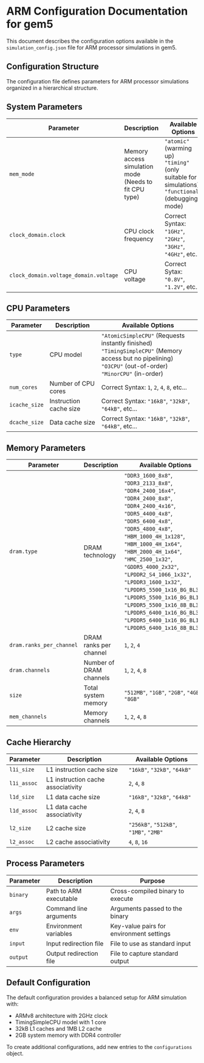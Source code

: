 # ARM Configuration Documentation for gem5

This document describes the configuration options available in the `simulation_config.json` file for ARM processor simulations in gem5.

## Configuration Structure

The configuration file defines parameters for ARM processor simulations organized in a hierarchical structure.

## System Parameters

| Parameter | Description | Available Options |
|-----------|-------------|-------------------|
| `mem_mode` | Memory access simulation mode<br>(Needs to fit CPU type) | `"atomic"` (warming up)<br>`"timing"` (only suitable for simulations)<br>`"functional"` (debugging mode) |
| `clock_domain.clock` | CPU clock frequency | Correct Syntax: `"1GHz"`, `"2GHz"`, `"3GHz"`, `"4GHz"`, etc... |
| `clock_domain.voltage_domain.voltage` | CPU voltage | Correct Sytax: `"0.8V"`, `"1.2V"`, etc... |

## CPU Parameters

| Parameter | Description | Available Options |
|-----------|-------------|-------------------|
| `type` | CPU model | `"AtomicSimpleCPU"` (Requests instantly finished)<br>`"TimingSimpleCPU"` (Memory access but no pipelining)<br>`"O3CPU"` (out-of-order)<br>`"MinorCPU"` (in-order) |
| `num_cores` | Number of CPU cores | Correct Syntax: `1`, `2`, `4`, `8`, etc... |
| `icache_size` | Instruction cache size | Correct Syntax: `"16kB"`, `"32kB"`, `"64kB"`, etc... |
| `dcache_size` | Data cache size | Correct Syntax:  `"16kB"`, `"32kB"`, `"64kB"`, etc... |

## Memory Parameters

| Parameter | Description | Available Options |
|-----------|-------------|-------------------|
| `dram.type` | DRAM technology | `"DDR3_1600_8x8"`, `"DDR3_2133_8x8"`, `"DDR4_2400_16x4"`, `"DDR4_2400_8x8"`, `"DDR4_2400_4x16"`, `"DDR5_4400_4x8"`, `"DDR5_6400_4x8"`, `"DDR5_4800_4x8"`, `"HBM_1000_4H_1x128"`, `"HBM_1000_4H_1x64"`, `"HBM_2000_4H_1x64"`, `"HMC_2500_1x32"`, `"GDDR5_4000_2x32"`, `"LPDDR2_S4_1066_1x32"`, `"LPDDR3_1600_1x32"`, `"LPDDR5_5500_1x16_BG_BL32"`, `"LPDDR5_5500_1x16_BG_BL16"`, `"LPDDR5_5500_1x16_8B_BL32"`, `"LPDDR5_6400_1x16_BG_BL32"`, `"LPDDR5_6400_1x16_BG_BL16"`, `"LPDDR5_6400_1x16_8B_BL32"`, |
| `dram.ranks_per_channel` | DRAM ranks per channel | `1`, `2`, `4` |
| `dram.channels` | Number of DRAM channels | `1`, `2`, `4`, `8` |
| `size` | Total system memory | `"512MB"`, `"1GB"`, `"2GB"`, `"4GB"`, `"8GB"` |
| `mem_channels` | Memory channels | `1`, `2`, `4`, `8` |

## Cache Hierarchy

| Parameter | Description | Available Options |
|-----------|-------------|-------------------|
| `l1i_size` | L1 instruction cache size | `"16kB"`, `"32kB"`, `"64kB"` |
| `l1i_assoc` | L1 instruction cache associativity | `2`, `4`, `8` |
| `l1d_size` | L1 data cache size | `"16kB"`, `"32kB"`, `"64kB"` |
| `l1d_assoc` | L1 data cache associativity | `2`, `4`, `8` |
| `l2_size` | L2 cache size | `"256kB"`, `"512kB"`, `"1MB"`, `"2MB"` |
| `l2_assoc` | L2 cache associativity | `4`, `8`, `16` |

## Process Parameters

| Parameter | Description | Purpose |
|-----------|-------------|---------|
| `binary` | Path to ARM executable | Cross-compiled binary to execute |
| `args` | Command line arguments | Arguments passed to the binary |
| `env` | Environment variables | Key-value pairs for environment settings |
| `input` | Input redirection file | File to use as standard input |
| `output` | Output redirection file | File to capture standard output |

## Default Configuration

The default configuration provides a balanced setup for ARM simulation with:
- ARMv8 architecture with 2GHz clock
- TimingSimpleCPU model with 1 core
- 32kB L1 caches and 1MB L2 cache
- 2GB system memory with DDR4 controller

To create additional configurations, add new entries to the `configurations` object.
